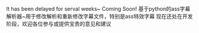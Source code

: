 It has been delayed for serval weeks~
Coming Soon!
基于python的ass字幕解析器~用于修改解析和重新修改字幕文件，特别是ass特效字幕
现在还处在开发阶段，欢迎各位参与或提供宝贵的意见和建议